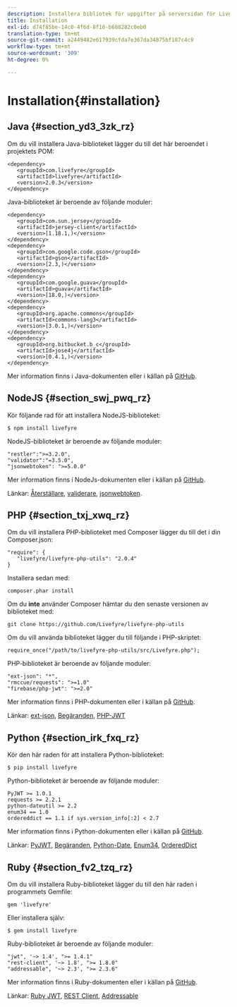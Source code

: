 ```yaml
---
description: Installera bibliotek för uppgifter på serversidan för Livefyre
title: Installation
exl-id: d74f85be-14c0-4f6d-8f16-b688282c0eb0
translation-type: tm+mt
source-git-commit: a2449482e617939cfda7e367da34875bf187c4c9
workflow-type: tm+mt
source-wordcount: '309'
ht-degree: 0%

---
```


# Installation{#installation}


## Java {#section_yd3_3zk_rz}

Om du vill installera Java-biblioteket lägger du till det här beroendet i projektets POM:

```
<dependency> 
   <groupId>com.livefyre</groupId> 
   <artifactId>livefyre</artifactId> 
   <version>2.0.3</version> 
</dependency>
```

Java-biblioteket är beroende av följande moduler:

```
<dependency> 
   <groupId>com.sun.jersey</groupId> 
   <artifactId>jersey-client</artifactId> 
   <version>[1.18.1,)</version> 
</dependency> 
<dependency> 
   <groupId>com.google.code.gson</groupId> 
   <artifactId>gson</artifactId> 
   <version>[2.3,)</version> 
</dependency> 
<dependency> 
   <groupId>com.google.guava</groupId> 
   <artifactId>guava</artifactId> 
   <version>[18.0,)</version> 
</dependency> 
<dependency> 
   <groupId>org.apache.commons</groupId> 
   <artifactId>commons-lang3</artifactId> 
   <version>[3.0.1,)</version> 
</dependency> 
<dependency> 
   <groupId>org.bitbucket.b_c</groupId> 
   <artifactId>jose4j</artifactId> 
   <version>[0.4.1,)</version> 
</dependency> 
```

Mer information finns i Java-dokumenten eller i källan på [GitHub](https://github.com/Livefyre/livefyre-java-utils).

## NodeJS {#section_swj_pwq_rz}

Kör följande rad för att installera NodeJS-biblioteket:

`$ npm install livefyre`

NodeJS-biblioteket är beroende av följande moduler:

```
"restler":">=3.2.0", 
"validator":"=3.5.0", 
"jsonwebtoken": ">=5.0.0" 
```

Mer information finns i NodeJs-dokumenten eller i källan på [GitHub](https://github.com/Livefyre/livefyre-nodejs-utils).

Länkar: [Återställare](https://github.com/danwrong/restler), [validerare](https://www.npmjs.org/package/validator), [jsonwebtoken](https://github.com/auth0/node-jsonwebtoken).

## PHP {#section_txj_xwq_rz}

Om du vill installera PHP-biblioteket med Composer lägger du till det i din Composer.json:

```
"require": { 
   "livefyre/livefyre-php-utils": "2.0.4" 
}
```

Installera sedan med:

```
composer.phar install 
```

Om du **inte** använder Composer hämtar du den senaste versionen av biblioteket med:

```
git clone https://github.com/Livefyre/livefyre-php-utils 
```

Om du vill använda biblioteket lägger du till följande i PHP-skriptet:

```
require_once("/path/to/livefyre-php-utils/src/Livefyre.php"); 
```

PHP-biblioteket är beroende av följande moduler:

```
"ext-json": "*", 
"rmccue/requests": ">=1.0" 
"firebase/php-jwt": ">=2.0" 
```

Mer information finns i PHP-dokumenten eller i källan på [GitHub](https://github.com/Livefyre/livefyre-php-utils).

Länkar: [ext-json](https://php.net/manual/en/book.json.php), [Begäranden](https://github.com/rmccue/Requests/), [PHP-JWT](https://github.com/firebase/php-jwt/tree/v2.0.0)

## Python {#section_irk_fxq_rz}

Kör den här raden för att installera Python-biblioteket:

`$ pip install livefyre`

Python-biblioteket är beroende av följande moduler:

```
PyJWT >= 1.0.1  
requests >= 2.2.1  
python-dateutil >= 2.2  
enum34 == 1.0  
ordereddict == 1.1 if sys.version_info[:2] < 2.7 
```

Mer information finns i Python-dokumenten eller i källan på [GitHub](https://github.com/Livefyre/livefyre-python-utils).

Länkar: [PyJWT](https://github.com/progrium/pyjwt), [Begäranden](https://github.com/kennethreitz/requests), [Python-Date](https://pypi.python.org/pypi/python-dateutil), [Enum34](https://pypi.python.org/pypi/enum34), [OrderedDict](https://pypi.python.org/pypi/ordereddict)

## Ruby {#section_fv2_tzq_rz}

Om du vill installera Ruby-biblioteket lägger du till den här raden i programmets Gemfile:

```
gem 'livefyre' 
```

Eller installera själv:

`$ gem install livefyre`

Ruby-biblioteket är beroende av följande moduler:

```
"jwt", '~> 1.4', ">= 1.4.1"  
"rest-client", '~> 1.8', ">= 1.8.0"  
"addressable", '~> 2.3', ">= 2.3.6" 
```

Mer information finns i Ruby-dokumenten eller i källan på [GitHub](https://github.com/Livefyre/livefyre-ruby-utils).

Länkar: [Ruby JWT](https://github.com/firebase/php-jwt/tree/v2.0.0), [REST Client](https://github.com/rest-client/rest-client/), [Addressable](https://github.com/sporkmonger/addressable)
